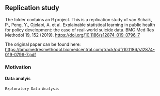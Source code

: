 ## Replication study

The folder contains an R project. This is a replication study of van Schaik, P., Peng, Y., Ojelabi, A. et al. Explainable statistical learning in public health for policy development: the case of real-world suicide data. BMC Med Res Methodol 19, 152 (2019). https://doi.org/10.1186/s12874-019-0796-7

The original paper can be found here: https://bmcmedresmethodol.biomedcentral.com/track/pdf/10.1186/s12874-019-0796-7.pdf

### Motivation

#### Data analyis
```
Exploratory Data Analysis
```



